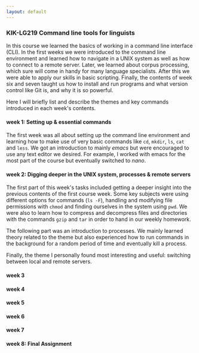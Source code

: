 ```yaml
---
layout: default
---
```


### KIK-LG219 Command line tools for linguists

In this course we learned the basics of working in a command line interface (CLI). In the first weeks we were introduced to the command line environment and learned how to navigate in a UNIX system as well as how to connect to a remote server. Later, we learned about corpus processing, which sure will come in handy for many language specialists. After this we were able to apply our skills in basic scripting. Finally, the contents of week six and seven taught us how to install and run programs and what version control like Git is, and why it is so powerful.  

Here I will briefly list and describe the themes and key commands introduced in each week's contents.

#### **week 1:** Setting up & essential commands

The first week was all about setting up the command line environment and learning how to make use of very basic commands like `cd`, `mkdir`, `ls`, `cat` and `less`. We got an introduction to mainly *emacs* but were encouraged to use any text editor we desired. For example, I worked with emacs for the most part of the course but eventually switched to *nano*. 

#### **week 2:** Digging deeper in the UNIX system, processes & remote servers

The first part of this week's tasks included getting a deeper insight into the previous contents of the first course week. Some key subjects were using different options for commands (`ls -F`), handling and modifying file permissions with `chmod` and finding ourselves in the system using `pwd`. We were also to learn how to compress and decompress files and directories with the commands `gzip` and `tar` in order to hand in our weekly homework.

The following part was an introduction to processes. We mainly learned theory related to the theme but also experienced how to run commands in the background for a random period of time and eventually kill a process.

Finally, the theme I personally found most interesting and useful: switching between local and remote servers.  

#### week 3

#### week 4

#### week 5

#### week 6

#### week 7

#### week 8: Final Assignment
